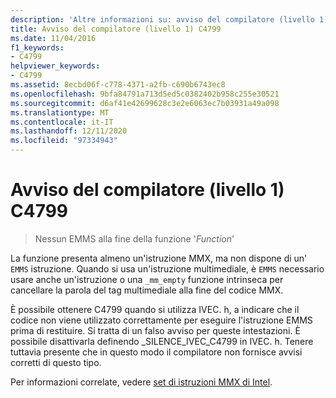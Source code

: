 ```yaml
---
description: 'Altre informazioni su: avviso del compilatore (livello 1) C4799'
title: Avviso del compilatore (livello 1) C4799
ms.date: 11/04/2016
f1_keywords:
- C4799
helpviewer_keywords:
- C4799
ms.assetid: 8ecbd06f-c778-4371-a2fb-c690b6743ec8
ms.openlocfilehash: 9bfa84791a713d5ed5c0382402b958c255e30521
ms.sourcegitcommit: d6af41e42699628c3e2e6063ec7b03931a49a098
ms.translationtype: MT
ms.contentlocale: it-IT
ms.lasthandoff: 12/11/2020
ms.locfileid: "97334943"
---
```

# <a name="compiler-warning-level-1-c4799"></a>Avviso del compilatore (livello 1) C4799

> Nessun EMMS alla fine della funzione '*Function*'

La funzione presenta almeno un'istruzione MMX, ma non dispone di un' `EMMS` istruzione. Quando si usa un'istruzione multimediale, è `EMMS` necessario usare anche un'istruzione o una `_mm_empty` funzione intrinseca per cancellare la parola del tag multimediale alla fine del codice MMX.

È possibile ottenere C4799 quando si utilizza IVEC. h, a indicare che il codice non viene utilizzato correttamente per eseguire l'istruzione EMMS prima di restituire. Si tratta di un falso avviso per queste intestazioni. È possibile disattivarla definendo _SILENCE_IVEC_C4799 in IVEC. h. Tenere tuttavia presente che in questo modo il compilatore non fornisce avvisi corretti di questo tipo.

Per informazioni correlate, vedere [set di istruzioni MMX di Intel](../../assembler/inline/intel-s-mmx-instruction-set.md).
